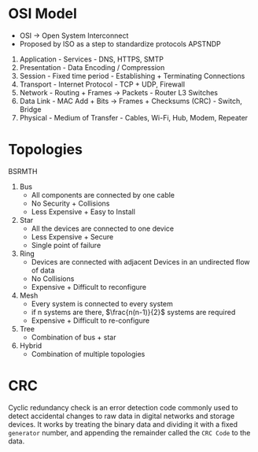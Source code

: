 # OSI Model
- OSI → Open System Interconnect
- Proposed by ISO as a step to standardize protocols
APSTNDP
1. Application - Services - DNS, HTTPS, SMTP
2. Presentation - Data Encoding / Compression
3. Session - Fixed time period - Establishing + Terminating Connections
4. Transport - Internet Protocol - TCP + UDP, Firewall
5. Network - Routing + Frames → Packets - Router L3 Switches
6. Data Link - MAC Add + Bits → Frames + Checksums (CRC) - Switch, Bridge
7. Physical - Medium of Transfer - Cables, Wi-Fi, Hub, Modem, Repeater

# Topologies
BSRMTH
1. Bus
	- All components are connected by one cable
	- No Security + Collisions
	- Less Expensive + Easy to Install
2. Star
	- All the devices are connected to one device
	- Less Expensive + Secure
	- Single point of failure
3. Ring
	- Devices are connected with adjacent Devices in an undirected flow of data
	- No Collisions
	- Expensive + Difficult to reconfigure
4. Mesh
	- Every system is connected to every system
	- if n systems are there, $\frac{n(n-1)}{2}$ systems are required
	- Expensive + Difficult to re-configure
5. Tree
	- Combination of bus + star
6. Hybrid
	- Combination of multiple topologies

# CRC
Cyclic redundancy check is an error detection code commonly used to detect accidental changes to raw data in digital networks and storage devices. It works by treating the binary data and dividing it with a fixed `generator` number, and appending the remainder called the `CRC Code` to the data.

